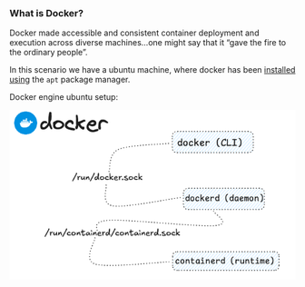 <br>

### What is Docker? 

Docker made accessible and consistent container deployment and execution across diverse machines…one might say that it “gave the fire to the ordinary people”.

In this scenario we have a ubuntu machine, where docker has been [installed using](https://docs.docker.com/engine/install/ubuntu/) the `apt` package manager.

Docker engine ubuntu setup:

![Scan results](./assets/docker_ubuntu.png)